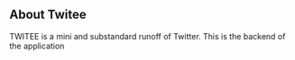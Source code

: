 ## About Twitee

TWITEE is a mini and substandard runoff of Twitter. This is the backend of the application